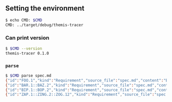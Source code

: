 ## Setting the environment

<!-- $MDX set-CMD=../target/debug/themis-tracer -->
```sh
$ echo CMD: $CMD
CMD: ../target/debug/themis-tracer
```


### Can print version

```sh
$ $CMD --version
themis-tracer 0.1.0
```


### `parse`


```sh
$ $CMD parse spec.md
{"id":"FOO.1","kind":"Requirement","source_file":"spec.md","content":"Bish bosh, flip flop.","line":null,"column":null}
{"id":"BAR.1::BAZ.2","kind":"Requirement","source_file":"spec.md","content":"Bloop drop.","line":null,"column":null}
{"id":"BIP.1::BOP.2","kind":"Requirement","source_file":"spec.md","content":"Floop droop drop plop.\nFloop droop drop plop.\nFloop droop drop plop.","line":null,"column":null}
{"id":"ZAP.1::ZING.2::ZOG.12","kind":"Requirement","source_file":"spec.md","content":"Floop droop drop plop.\nFloop droop drop plop.\nFloop droop drop plop.","line":null,"column":null}
```
